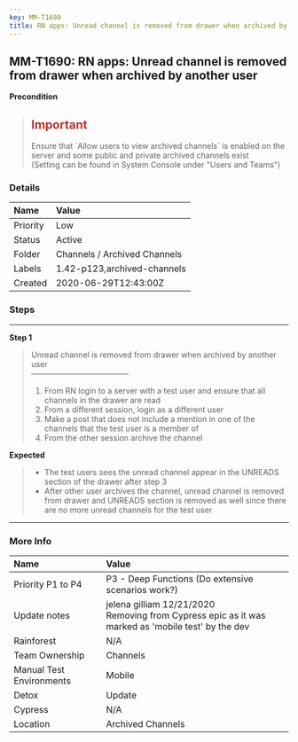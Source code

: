 ```yaml
---
key: MM-T1690
title: RN apps: Unread channel is removed from drawer when archived by another user
---
```


## MM-T1690: RN apps: Unread channel is removed from drawer when archived by another user

**Precondition**

> <article><h1><span style="color: rgb(184, 49, 47);">Important</span></h1>Ensure that `Allow users to view archived channels` is enabled on the server and some public and private archived channels exist<br>(Setting can be found in System Console under "Users and Teams")</article>

### Details

| Name     | Value                        |
| :------- | :--------------------------- |
| Priority | Low                          |
| Status   | Active                       |
| Folder   | Channels / Archived Channels |
| Labels   | 1.42-p123,archived-channels  |
| Created  | 2020-06-29T12:43:00Z         |

### Steps

<hr/>

**Step 1**

> <article>Unread channel is removed from drawer when archived by another user<br>–––––––––––––––––––––––––<ol><li>From RN login to a server with a test user and ensure that all channels in the drawer are read</li><li>From a different session, login as a different user</li><li>Make a post that does not include a mention in one of the channels that the test user is a member of</li><li>From the other session archive the channel</li></ol></article>

**Expected**

> <article><ul><li>The test users sees the unread channel appear in the UNREADS section of the drawer after step 3</li><li>After other user archives the channel, unread channel is removed from drawer and UNREADS section is removed as well since there are no more unread channels for the test user</li></ul></article>

<hr/>

### More Info

| Name                     | Value                                                                                                  |
| :----------------------- | :----------------------------------------------------------------------------------------------------- |
| Priority P1 to P4        | P3 - Deep Functions (Do extensive scenarios work?)                                                     |
| Update notes             | jelena gilliam 12/21/2020<br />Removing from Cypress epic as it was marked as 'mobile test' by the dev |
| Rainforest               | N/A                                                                                                    |
| Team Ownership           | Channels                                                                                               |
| Manual Test Environments | Mobile                                                                                                 |
| Detox                    | Update                                                                                                 |
| Cypress                  | N/A                                                                                                    |
| Location                 | Archived Channels                                                                                      |
